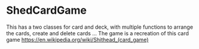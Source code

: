 # ShedCardGame
This has a two classes for card and deck, with multiple functions to arrange the cards, create and delete cards ... 
The game is a recreation of this card game https://en.wikipedia.org/wiki/Shithead_(card_game)
